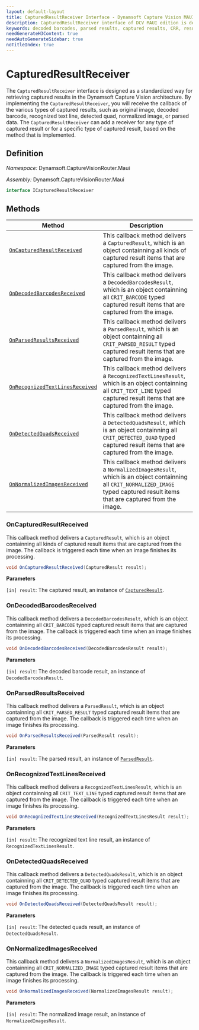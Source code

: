 ```yaml
---
layout: default-layout
title: CapturedResultReceiver Interface - Dynamsoft Capture Vision MAUI Edition
description: CapturedResultReceiver interface of DCV MAUI edition is designed as a standardized way for retrieving captured results.
keywords: decoded barcodes, parsed results, captured results, CRR, result receiver, output
needGenerateH3Content: true
needAutoGenerateSidebar: true
noTitleIndex: true
---
```


# CapturedResultReceiver

The `CapturedResultReceiver` interface is designed as a standardized way for retrieving captured results in the Dynamsoft Capture Vision architecture. By implementing the `CapturedResultReceiver`, you will receive the callback of the various types of captured results, such as original image, decoded barcode, recognized text line, detected quad, normalized image, or parsed data. The `CapturedResultReceiver` can add a receiver for any type of captured result or for a specific type of captured result, based on the method that is implemented.

## Definition

*Namespace:* Dynamsoft.CaptureVisionRouter.Maui

*Assembly:* Dynamsoft.CaptureVisionRouter.Maui

```csharp
interface ICapturedResultReceiver
```

## Methods

| Method | Description |
| ------ | ----------- |
| [`OnCapturedResultReceived`](#oncapturedresultreceived) | This callback method delivers a `CapturedResult`, which is an object containning all kinds of captured result items that are captured from the image. |
| [`OnDecodedBarcodesReceived`](#ondecodedbarcodesreceived) | This callback method delivers a `DecodedBarcodesResult`, which is an object containning all `CRIT_BARCODE` typed captured result items that are captured from the image. |
| [`OnParsedResultsReceived`](#onparsedresultsreceived) | This callback method delivers a `ParsedResult`, which is an object containning all `CRIT_PARSED_RESULT` typed captured result items that are captured from the image. |
| [`OnRecognizedTextLinesReceived`](#onrecognizedtextlinesreceived) | This callback method delivers a `RecognizedTextLinesResult`, which is an object containning all `CRIT_TEXT_LINE` typed captured result items that are captured from the image. |
| [`OnDetectedQuadsReceived`](#ondetectedquadsreceived) | This callback method delivers a `DetectedQuadsResult`, which is an object containning all `CRIT_DETECTED_QUAD` typed captured result items that are captured from the image. |
| [`OnNormalizedImagesReceived`](#onnormalizedimagesreceived) | This callback method delivers a `NormalizedImagesResult`, which is an object containning all `CRIT_NORMALIZED_IMAGE` typed captured result items that are captured from the image. |

### OnCapturedResultReceived

This callback method delivers a `CapturedResult`, which is an object containning all kinds of captured result items that are captured from the image. The callback is triggered each time when an image finishes its processing.

```csharp
void OnCapturedResultReceived(CapturedResult result);
```

**Parameters**

`[in] result`: The captured result, an instance of [`CapturedResult`](captured-result.md).

### OnDecodedBarcodesReceived

This callback method delivers a `DecodedBarcodesResult`, which is an object containning all `CRIT_BARCODE` typed captured result items that are captured from the image. The callback is triggered each time when an image finishes its processing.

```csharp
void OnDecodedBarcodesReceived(DecodedBarcodesResult result);
```

**Parameters**

`[in] result`: The decoded barcode result, an instance of `DecodedBarcodesResult`.

### OnParsedResultsReceived

This callback method delivers a `ParsedResult`, which is an object containning all `CRIT_PARSED_RESULT` typed captured result items that are captured from the image. The callback is triggered each time when an image finishes its processing.

```csharp
void OnParsedResultsReceived(ParsedResult result);
```

**Parameters**

`[in] result`: The parsed result, an instance of [`ParsedResult`]({{site.dcp_maui_api}}parsed-result.html).

### OnRecognizedTextLinesReceived

This callback method delivers a `RecognizedTextLinesResult`, which is an object containning all `CRIT_TEXT_LINE` typed captured result items that are captured from the image. The callback is triggered each time when an image finishes its processing.

```csharp
void OnRecognizedTextLinesReceived(RecognizedTextLinesResult result);
```

**Parameters**

`[in] result`: The recognized text line result, an instance of `RecognizedTextLinesResult`.

### OnDetectedQuadsReceived

This callback method delivers a `DetectedQuadsResult`, which is an object containning all `CRIT_DETECTED_QUAD` typed captured result items that are captured from the image. The callback is triggered each time when an image finishes its processing.

```csharp
void OnDetectedQuadsReceived(DetectedQuadsResult result);
```

**Parameters**

`[in] result`: The detected quads result, an instance of `DetectedQuadsResult`.

### OnNormalizedImagesReceived

This callback method delivers a `NormalizedImagesResult`, which is an object containning all `CRIT_NORMALIZED_IMAGE` typed captured result items that are captured from the image. The callback is triggered each time when an image finishes its processing.

```csharp
void OnNormalizedImagesReceived(NormalizedImagesResult result);
```

**Parameters**

`[in] result`: The normalized image result, an instance of `NormalizedImagesResult`.
